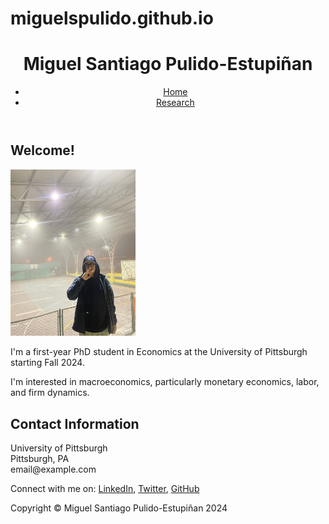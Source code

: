# miguelspulido.github.io

<!DOCTYPE html>
<html lang="en">
<head>
    <meta charset="UTF-8">
    <meta name="viewport" content="width=device-width, initial-scale=1.0">
    <title>Miguel Santiago Pulido-Estupiñan</title>
</head>
<body>
    <header>
        <h1>Miguel Santiago Pulido-Estupiñan</h1>
        <nav>
            <ul>
                <li><a href="index.html">Home</a></li>
                <li><a href="research.html">Research</a></li>
            </ul>
        </nav>
    </header>
    <main>
        <section>
            <h2>Welcome!</h2>
            <img src="https://github.com/miguelspulido/miguelspulido.github.io/blob/main/IMG_2501.jpeg" width="200">
            <p>I'm a first-year PhD student in Economics at the University of Pittsburgh starting Fall 2024.</p>
            <p>I'm interested in macroeconomics, particularly monetary economics, labor, and firm dynamics. </p>
        </section>
        <section>
            <h2>Contact Information</h2>
            <p>University of Pittsburgh<br>Pittsburgh, PA<br>email@example.com</p>
            <p>Connect with me on: 
                <a href="https://linkedin.com/in/yourprofile">LinkedIn</a>, 
                <a href="https://twitter.com/yourprofile">Twitter</a>, 
                <a href="https://github.com/yourprofile">GitHub</a>
            </p>
        </section>
    </main>
    <footer>
        <p>Copyright © Miguel Santiago Pulido-Estupiñan 2024</p>
    </footer>
</body>
</html>


